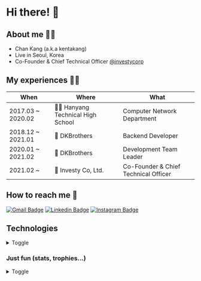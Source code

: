 # Hi there! 👋

## About me 🙋‍♂️
* Chan Kang (a.k.a kentakang)
* Live in Seoul, Korea
* Co-Founder & Chief Technical Officer [@investycorp](https://github.com/investycorp)

## My experiences 🧑‍💻

| When | Where | What |
| ---- | ----- | ---- |
| 2017.03 ~ 2020.02 | 🧑‍🎓 Hanyang Technical High School | Computer Network Department |
| 2018.12 ~ 2021.01 | 🏢 DKBrothers | Backend Developer |
| 2020.01 ~ 2021.02 | 🏢 DKBrothers | Development Team Leader |
| 2021.02 ~ | 🏢 Investy Co, Ltd. | Co-Founder & Chief Technical Officer |

## How to reach me 🤙
[![Gmail Badge](https://img.shields.io/badge/-me@kentakang.com-c14438?style=flat-square&logo=Gmail&logoColor=white&link=mailto:me@kentakang.com)](mailto:me@kentakang.com)
[![Linkedin Badge](https://img.shields.io/badge/-kentakang-blue?style=flat-square&logo=Linkedin&logoColor=white&link=https://www.linkedin.com/in/kentakang/)](https://www.linkedin.com/in/kentakang/)
[![Instagram Badge](https://img.shields.io/badge/-kentakang-purple?style=flat-square&logo=instagram&logoColor=white&link=https://instagram.com/kentakang/)](https://instagram.com/kentakang)

## Technologies
<details markdown="tech">
<summary>Toggle</summary>

### Proficient
* JavaScript
* TypeScript
* HTML
* CSS
* React (and Next.js)
* React Native
* Redux, Recoil
* GraphQL (and REST API too)
* Git
* AWS
* MySQL
* MongoDB

### Knowledgeable
* Python
* Kotlin (and Java)
* Vue
* Nest.js
* Gatsby
* shell script
* CI/CD (with Github Actions or AWS CodePipeline)
* Docker

### Interested
* WebAssembly
* Kubernetes
* Svelte
* Rust
* WebRTC  
  
</details>

### Just fun (stats, trophies...)
<details markdown="fun">
<summary>Toggle</summary>

[![trophy](https://github-profile-trophy.vercel.app/?username=kentakang)](https://github.com/ryo-ma/github-profile-trophy)
[![GitHub stats](https://github-readme-stats.vercel.app/api?username=kentakang)](https://github.com/anuraghazra/github-readme-stats)
[![Top Langs](https://github-readme-stats.vercel.app/api/top-langs/?username=kentakang&layout=compact)](https://github.com/anuraghazra/github-readme-stats)

</details>
